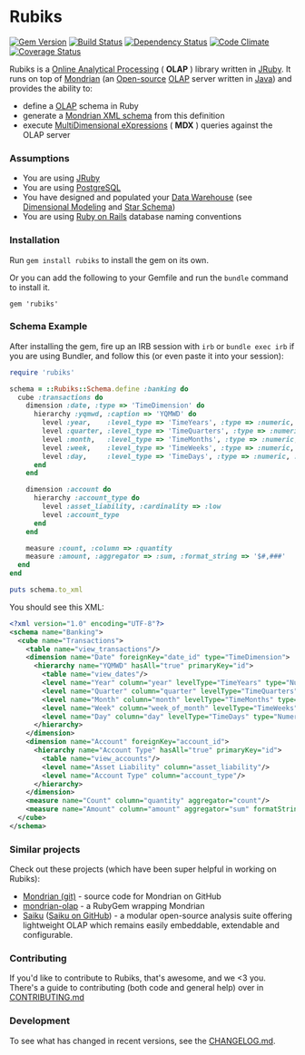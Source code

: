 # Rubiks

[![Gem Version](https://badge.fury.io/rb/rubiks.png)][gem]
[![Build Status](https://secure.travis-ci.org/moneydesktop/rubiks.png?branch=master)][travis]
[![Dependency Status](https://gemnasium.com/moneydesktop/rubiks.png?travis)][gemnasium]
[![Code Climate](https://codeclimate.com/github/moneydesktop/rubiks.png)][codeclimate]
[![Coverage Status](https://coveralls.io/repos/moneydesktop/rubiks/badge.png?branch=master)][coveralls]

[gem]: https://rubygems.org/gems/rubiks
[travis]: http://travis-ci.org/moneydesktop/rubiks
[gemnasium]: https://gemnasium.com/moneydesktop/rubiks
[codeclimate]: https://codeclimate.com/github/moneydesktop/rubiks
[coveralls]: https://coveralls.io/r/moneydesktop/rubiks

[jruby]: http://jruby.org
[wiki_cube]: http://en.wikipedia.org/wiki/OLAP_cube
[wiki_olap]: http://en.wikipedia.org/wiki/Online_analytical_processing
[wiki_mdx]: http://en.wikipedia.org/wiki/MultiDimensional_eXpressions
[wiki_open_source]: http://en.wikipedia.org/wiki/Open-source_software
[wiki_java]: http://en.wikipedia.org/wiki/Java_(programming_language)
[wiki_data_warehouse]: http://en.wikipedia.org/wiki/Data_warehouse
[wiki_star_schema]: http://en.wikipedia.org/wiki/Star_schema
[wiki_dimensional_modeling]: http://en.wikipedia.org/wiki/Dimensional_modeling
[postgresql]: http://www.postgresql.org
[mondrian]: http://mondrian.pentaho.com
[mondrian_schema]: http://mondrian.pentaho.com/documentation/schema.php
[rails]: http://rubyonrails.org

Rubiks is a [Online Analytical Processing](wiki_olap) ( **OLAP** ) library written in [JRuby](jruby).
It runs on top of [Mondrian](mondrian) (an [Open-source](wiki_open_source) [OLAP](wiki_olap) server
written in [Java](wiki_java)) and provides the ability to:

* define a [OLAP](wiki_olap) schema in Ruby
* generate a [Mondrian XML schema](mondrian_schema) from this definition
* execute [MultiDimensional eXpressions](wiki_mdx) ( **MDX** ) queries against the OLAP server


### Assumptions

* You are using [JRuby](jruby)
* You are using [PostgreSQL](postgresql)
* You have designed and populated your [Data Warehouse](wiki_data_warehouse) (see [Dimensional Modeling](wiki_dimensional_modeling) and [Star Schema](wiki_star_schema))
* You are using [Ruby on Rails](rails) database naming conventions


### Installation

Run `gem install rubiks` to install the gem on its own.

Or you can add the following to your Gemfile and run the `bundle` command to install it.

    gem 'rubiks'


### Schema Example

After installing the gem, fire up an IRB session with `irb` or `bundle exec irb` if you are using Bundler, and follow this (or even paste it into your session):

```ruby
require 'rubiks'

schema = ::Rubiks::Schema.define :banking do
  cube :transactions do
    dimension :date, :type => 'TimeDimension' do
      hierarchy :yqmwd, :caption => 'YQMWD' do
        level :year,    :level_type => 'TimeYears', :type => :numeric, :contiguous => true
        level :quarter, :level_type => 'TimeQuarters', :type => :numeric, :contiguous => true, :cardinality => :low
        level :month,   :level_type => 'TimeMonths', :type => :numeric, :contiguous => true
        level :week,    :level_type => 'TimeWeeks', :type => :numeric, :column => :week_of_month, :contiguous => true, :cardinality => :low
        level :day,     :level_type => 'TimeDays', :type => :numeric, :contiguous => true
      end
    end

    dimension :account do
      hierarchy :account_type do
        level :asset_liability, :cardinality => :low
        level :account_type
      end
    end

    measure :count, :column => :quantity
    measure :amount, :aggregator => :sum, :format_string => '$#,###'
  end
end

puts schema.to_xml
```

You should see this XML:

```xml
<?xml version="1.0" encoding="UTF-8"?>
<schema name="Banking">
  <cube name="Transactions">
    <table name="view_transactions"/>
    <dimension name="Date" foreignKey="date_id" type="TimeDimension">
      <hierarchy name="YQMWD" hasAll="true" primaryKey="id">
        <table name="view_dates"/>
        <level name="Year" column="year" levelType="TimeYears" type="Numeric"/>
        <level name="Quarter" column="quarter" levelType="TimeQuarters" type="Numeric"/>
        <level name="Month" column="month" levelType="TimeMonths" type="Numeric"/>
        <level name="Week" column="week_of_month" levelType="TimeWeeks" type="Numeric"/>
        <level name="Day" column="day" levelType="TimeDays" type="Numeric"/>
      </hierarchy>
    </dimension>
    <dimension name="Account" foreignKey="account_id">
      <hierarchy name="Account Type" hasAll="true" primaryKey="id">
        <table name="view_accounts"/>
        <level name="Asset Liability" column="asset_liability"/>
        <level name="Account Type" column="account_type"/>
      </hierarchy>
    </dimension>
    <measure name="Count" column="quantity" aggregator="count"/>
    <measure name="Amount" column="amount" aggregator="sum" formatString="$#,###"/>
  </cube>
</schema>
```


### Similar projects

Check out these projects (which have been super helpful in working on Rubiks):

* [Mondrian (git)](https://github.com/pentaho/mondrian) - source code for Mondrian on GitHub
* [mondrian-olap](https://github.com/rsim/mondrian-olap) - a RubyGem wrapping Mondrian
* [Saiku](http://analytical-labs.com) ([Saiku on GitHub](https://github.com/OSBI/saiku)) - a modular open-source analysis suite offering lightweight OLAP which remains easily embeddable, extendable and configurable.


### Contributing

If you'd like to contribute to Rubiks, that's awesome, and we <3 you. There's a guide to contributing
(both code and general help) over in [CONTRIBUTING.md](CONTRIBUTING.md)


### Development

To see what has changed in recent versions, see the [CHANGELOG.md](CHANGELOG.md).
